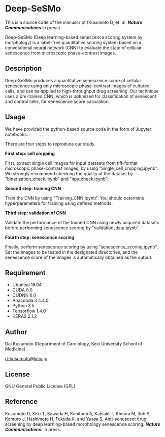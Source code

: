 # Deep-SeSMo

This is a source code of the manuscript (Kusumoto D, et. al. ***Nature Communications***.in press).

Deep-SeSMo (Deep learning-based senescence scoring system by morphology) is a label-free quantitative scoring system based on a convolutional neural network (CNN) to evaluate the state of cellular senescence from microscopic phase-contrast images.

## Description

Deep-SeSMo produces a quantitative senescence score of cellular senescence using only microscopic phase-contrast images of cultured cells, and can be applied to high-throughput drug screening. Our technique uses a pre-trained CNN, which is optimized for classification of senescent and control cells, for senescence score calculation.

## Usage

We have provided the python-based source code in the form of Jupyter notebooks.

There are four steps to reproduce our study.



**First step: cell cropping**

First, extract single cell images for input datasets from tiff-format microscopic phase-contrast images, by using "Single_cell_cropping.ipynb". We strongly recommend checking the quality of the dataset by "binarization_check.ipynb" and "npy_check.ipynb". 

**Second step: training CNN**

Train the CNN by using "Training_CNN.ipynb". You should determine hyperparameters for training using defined methods.

**Third step: validation of CNN**

Validate the performance of the trained CNN using newly acquired datasets before performing senescence scoring by "validation_data.ipynb". 

**Fourth step: senescence scoring**

Finally, perform senescence scoring by using "senescence_scoring.ipynb". Set the images to be tested in the designated directories, and the senescence score of the images is automatically obtained as the output.

## Requirement

- Ubuntsu 16.04
- CUDA 8.0
- CUDNN 6.0
- Anaconda 3 4.4.0
- Python 3.5
- Tensorflow 1.4.0
- KERAS 2.1.2



## Author

Dai Kusumoto (Department of Cardiology, Keio University School of Medicine)

d-kusumoto@keio.jp

## License

GNU General Public License (GPL)

## Reference

Kusumoto D, Seki T, Sawada H, Kunitomi A, Katsuki T, Kimura M, Itoh S, Komuro J, Hashimoto H, Fukuda K, and Yuasa S. Anti-senescent drug screening by deep learning-based morphology senescence scoring. ***Nature Communications***. in press.
